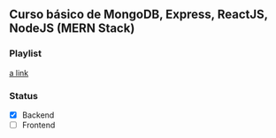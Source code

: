 ## Curso básico de MongoDB, Express, ReactJS, NodeJS (MERN Stack)

### Playlist
[a link](https://www.youtube.com/watch?v=xFMKYhlOtSE&list=PLf7vZ02bgXGWPYTDBP8Bd8C1rLqj0BRV3)

### Status
- [x] Backend
- [ ] Frontend